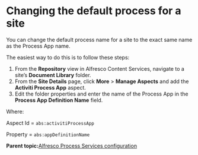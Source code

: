 # Changing the default process for a site

You can change the default process name for a site to the exact same name as the Process App name.

The easiest way to do this is to follow these steps:

1.  From the **Repository** view in Alfresco Content Services, navigate to a site’s **Document Library** folder.
2.  From the **Site Details** page, click **More** \> **Manage Aspects** and add the **Activiti Process App** aspect.
3.  Edit the folder properties and enter the name of the Process App in the **Process App Definition Name** field.

Where:

Aspect Id = `abs:activitiProcessApp`

Property = `abs:appDefinitionName`

**Parent topic:**[Alfresco Process Services configuration](../topics/process_services_config.md)

